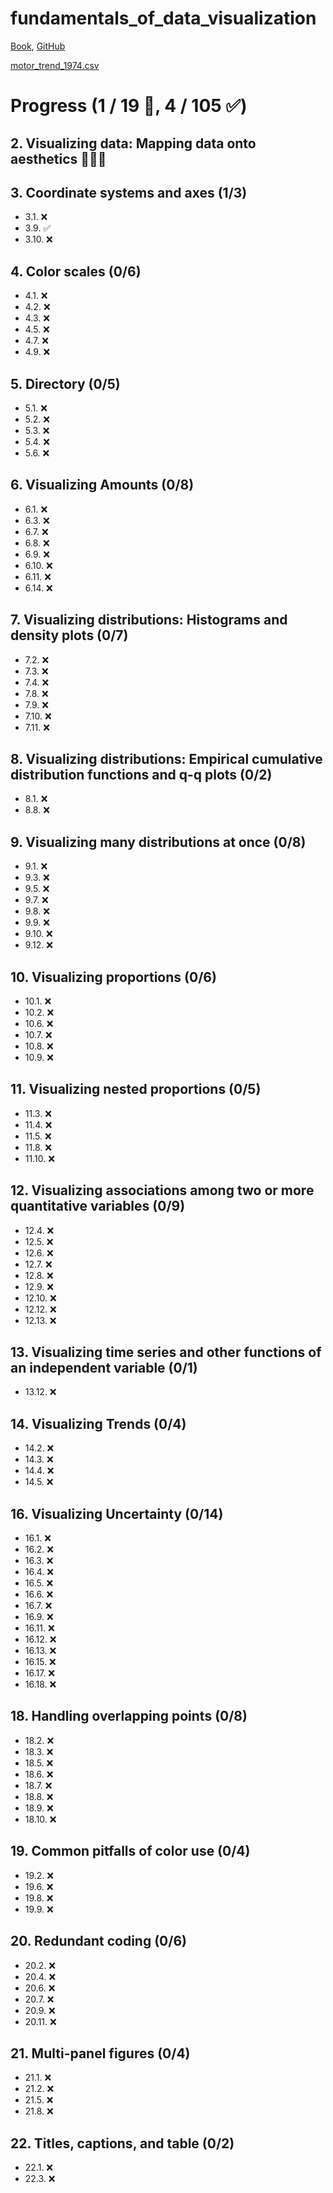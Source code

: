 # fundamentals_of_data_visualization
[Book](https://clauswilke.com/dataviz/index.html), [GitHub](https://github.com/clauswilke/dataviz)

[motor_trend_1974.csv](https://figshare.com/articles/dataset/Motor_Trend_Car_Road_Tests/3122005)

# Progress (1 / 19 🌟, 4 / 105 ✅)

## 2. Visualizing data: Mapping data onto aesthetics 🌟🌟🌟

## 3. Coordinate systems and axes (1/3)
* 3.1. ❌
* 3.9. ✅
* 3.10. ❌

## 4. Color scales (0/6)
* 4.1. ❌
* 4.2. ❌
* 4.3. ❌
* 4.5. ❌
* 4.7. ❌
* 4.9. ❌

## 5. Directory (0/5)
* 5.1. ❌
* 5.2. ❌
* 5.3. ❌
* 5.4. ❌
* 5.6. ❌

## 6. Visualizing Amounts (0/8)
* 6.1. ❌
* 6.3. ❌
* 6.7. ❌
* 6.8. ❌
* 6.9. ❌
* 6.10. ❌
* 6.11. ❌
* 6.14. ❌

## 7. Visualizing distributions: Histograms and density plots (0/7)
* 7.2. ❌
* 7.3. ❌
* 7.4. ❌
* 7.8. ❌
* 7.9. ❌
* 7.10. ❌
* 7.11. ❌

## 8. Visualizing distributions: Empirical cumulative distribution functions and q-q plots (0/2)
* 8.1. ❌
* 8.8. ❌

## 9. Visualizing many distributions at once (0/8)
* 9.1. ❌
* 9.3. ❌
* 9.5. ❌
* 9.7. ❌
* 9.8. ❌
* 9.9. ❌
* 9.10. ❌
* 9.12. ❌

## 10. Visualizing proportions (0/6)
* 10.1. ❌
* 10.2. ❌
* 10.6. ❌
* 10.7. ❌
* 10.8. ❌
* 10.9. ❌

## 11. Visualizing nested proportions (0/5)
* 11.3. ❌
* 11.4. ❌
* 11.5. ❌
* 11.8. ❌
* 11.10. ❌

## 12. Visualizing associations among two or more quantitative variables (0/9)
* 12.4. ❌
* 12.5. ❌
* 12.6. ❌
* 12.7. ❌
* 12.8. ❌
* 12.9. ❌
* 12.10. ❌
* 12.12. ❌
* 12.13. ❌

## 13. Visualizing time series and other functions of an independent variable (0/1)
* 13.12. ❌

## 14. Visualizing Trends (0/4)
* 14.2. ❌
* 14.3. ❌
* 14.4. ❌
* 14.5. ❌

## 16. Visualizing Uncertainty (0/14)
* 16.1. ❌
* 16.2. ❌
* 16.3. ❌
* 16.4. ❌
* 16.5. ❌
* 16.6. ❌
* 16.7. ❌
* 16.9. ❌
* 16.11. ❌
* 16.12. ❌
* 16.13. ❌
* 16.15. ❌
* 16.17. ❌
* 16.18. ❌

## 18. Handling overlapping points (0/8)
* 18.2. ❌
* 18.3. ❌
* 18.5. ❌
* 18.6. ❌
* 18.7. ❌
* 18.8. ❌
* 18.9. ❌
* 18.10. ❌

## 19. Common pitfalls of color use (0/4)
* 19.2. ❌
* 19.6. ❌
* 19.8. ❌
* 19.9. ❌

## 20. Redundant coding (0/6)
* 20.2. ❌
* 20.4. ❌
* 20.6. ❌
* 20.7. ❌
* 20.9. ❌
* 20.11. ❌

## 21. Multi-panel figures (0/4)
* 21.1. ❌
* 21.2. ❌
* 21.5. ❌
* 21.8. ❌

## 22. Titles, captions, and table (0/2)
* 22.1. ❌
* 22.3. ❌

